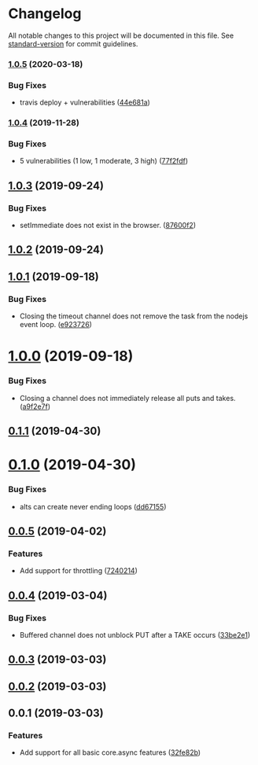 # Changelog

All notable changes to this project will be documented in this file. See [standard-version](https://github.com/conventional-changelog/standard-version) for commit guidelines.

### [1.0.5](https://github.com/nicolasdao/core-async/compare/v1.0.4...v1.0.5) (2020-03-18)


### Bug Fixes

* travis deploy + vulnerabilities ([44e681a](https://github.com/nicolasdao/core-async/commit/44e681a540af58de432e577eb73b62b815117091))

### [1.0.4](https://github.com/nicolasdao/core-async/compare/v1.0.3...v1.0.4) (2019-11-28)


### Bug Fixes

* 5 vulnerabilities (1 low, 1 moderate, 3 high) ([77f2fdf](https://github.com/nicolasdao/core-async/commit/77f2fdf85781dd47ade2dca583294f6c739b7c91))

<a name="1.0.3"></a>
## [1.0.3](https://github.com/nicolasdao/core-async/compare/v1.0.2...v1.0.3) (2019-09-24)


### Bug Fixes

* setImmediate does not exist in the browser. ([87600f2](https://github.com/nicolasdao/core-async/commit/87600f2))



<a name="1.0.2"></a>
## [1.0.2](https://github.com/nicolasdao/core-async/compare/v1.0.1...v1.0.2) (2019-09-24)



<a name="1.0.1"></a>
## [1.0.1](https://github.com/nicolasdao/core-async/compare/v1.0.0...v1.0.1) (2019-09-18)


### Bug Fixes

* Closing the timeout channel does not remove the task from the nodejs event loop. ([e923726](https://github.com/nicolasdao/core-async/commit/e923726))



<a name="1.0.0"></a>
# [1.0.0](https://github.com/nicolasdao/core-async/compare/v0.1.1...v1.0.0) (2019-09-18)


### Bug Fixes

* Closing a channel does not immediately release all puts and takes. ([a9f2e7f](https://github.com/nicolasdao/core-async/commit/a9f2e7f))



<a name="0.1.1"></a>
## [0.1.1](https://github.com/nicolasdao/core-async/compare/v0.1.0...v0.1.1) (2019-04-30)



<a name="0.1.0"></a>
# [0.1.0](https://github.com/nicolasdao/core-async/compare/v0.0.5...v0.1.0) (2019-04-30)


### Bug Fixes

* alts can create never ending loops ([dd67155](https://github.com/nicolasdao/core-async/commit/dd67155))



<a name="0.0.5"></a>
## [0.0.5](https://github.com/nicolasdao/core-async/compare/v0.0.4...v0.0.5) (2019-04-02)


### Features

* Add support for throttling ([7240214](https://github.com/nicolasdao/core-async/commit/7240214))



<a name="0.0.4"></a>
## [0.0.4](https://github.com/nicolasdao/core-async/compare/v0.0.3...v0.0.4) (2019-03-04)


### Bug Fixes

* Buffered channel does not unblock PUT after a TAKE occurs ([33be2e1](https://github.com/nicolasdao/core-async/commit/33be2e1))



<a name="0.0.3"></a>
## [0.0.3](https://github.com/nicolasdao/core-async/compare/v0.0.2...v0.0.3) (2019-03-03)



<a name="0.0.2"></a>
## [0.0.2](https://github.com/nicolasdao/core-async/compare/v0.0.1...v0.0.2) (2019-03-03)



<a name="0.0.1"></a>
## 0.0.1 (2019-03-03)


### Features

* Add support for all basic core.async features ([32fe82b](https://github.com/nicolasdao/core-async/commit/32fe82b))
